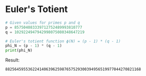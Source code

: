 # Euler's Totient

```python
# Given values for primes p and q
p = 857504083339712752489993810777
q = 1029224947942998075080348647219

# Euler's totient function ϕ(N) = (p - 1) * (q - 1)
phi_N = (p - 1) * (q - 1)
print(phi_N)
```

Result:

```
882564595536224140639625987657529300394956519977044270821168
```
